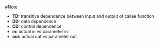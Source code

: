#Note
- **TD:** transitive dependence between input and output of callee function
- **DD:** data dependence
- **CD:** control dependence
- **in:** actual in vs parameter in
- **out:** actual out vs parameter out
